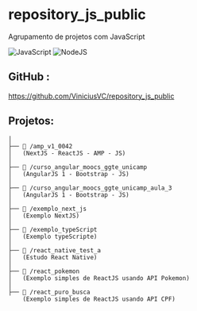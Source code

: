 # repository_js_public
Agrupamento de projetos com JavaScript


![JavaScript](https://img.shields.io/badge/JavaScript-F7DF1E?style=for-the-badge&logo=javascript&logoColor=black) ![NodeJS](https://img.shields.io/badge/node.js-6DA55F?style=for-the-badge&logo=node.js&logoColor=white)

## GitHub : 

https://github.com/ViniciusVC/repository_js_public

## Projetos:
```
│
├── 📂 /amp_v1_0042
│   (NextJS - ReactJS - AMP - JS)
│
├── 📂 /curso_angular_moocs_ggte_unicamp
│   (AngularJS 1 - Bootstrap - JS) 
│
├── 📂 /curso_angular_moocs_ggte_unicamp_aula_3
│   (AngularJS 1 - Bootstrap - JS) 
│
├── 📂 /exemplo_next_js
│   (Exemplo NextJS)
│
├── 📂 /exemplo_typeScript
│   (Exemplo typeScripte)
│
├── 📂 /react_native_test_a
│   (Estudo React Native)
│
├── 📂 /react_pokemon
│   (Exemplo simples de ReactJS usando API Pokemon)
│ 
├── 📂 /react_puro_busca
    (Exemplo simples de ReactJS usando API CPF)
```


